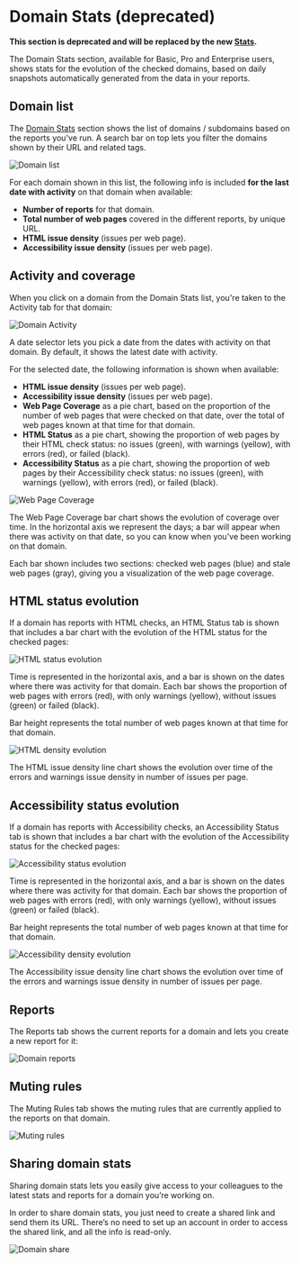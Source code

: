 # Domain Stats (deprecated)

**This section is deprecated and will be replaced by the new [Stats](stats.md).**

The Domain Stats section, available for Basic, Pro and Enterprise users, shows stats for the evolution of the checked domains, based on daily snapshots automatically generated from the data in your reports.

## Domain list

The [Domain Stats](https://rocketvalidator.com/domains) section shows the list of domains / subdomains based on the reports you've run. A search bar on top lets you filter the domains shown by their URL and related tags.

![Domain list](img/domain-stats/list.png)

For each domain shown in this list, the following info is included **for the last date with activity** on that domain when available:

* **Number of reports** for that domain.
* **Total number of web pages** covered in the different reports, by unique URL.
* **HTML issue density** (issues per web page).
* **Accessibility issue density** (issues per web page).

## Activity and coverage

When you click on a domain from the Domain Stats list, you're taken to the Activity tab for that domain:

![Domain Activity](img/domain-stats/activity.png)

A date selector lets you pick a date from the dates with activity on that domain. By default, it shows the latest date with activity.

For the selected date, the following information is shown when available:

* **HTML issue density** (issues per web page).
* **Accessibility issue density** (issues per web page).
* **Web Page Coverage** as a pie chart, based on the proportion of the number of web pages that were checked on that date, over the total of web pages known at that time for that domain.
* **HTML Status** as a pie chart, showing the proportion of web pages by their HTML check status: no issues (green), with warnings (yellow), with errors (red), or failed (black).
* **Accessibility Status** as a pie chart, showing the proportion of web pages by their Accessibility check status: no issues (green), with warnings (yellow), with errors (red), or failed (black).

![Web Page Coverage](img/domain-stats/coverage.png)

The Web Page Coverage bar chart shows the evolution of coverage over time. In the horizontal axis we represent the days; a bar will appear when there was activity on that date, so you can know when you've been working on that domain.

Each bar shown includes two sections: checked web pages (blue) and stale web pages (gray), giving you a visualization of the web page coverage.

## HTML status evolution

If a domain has reports with HTML checks, an HTML Status tab is shown that includes a bar chart with the evolution of the HTML status for the checked pages:

![HTML status evolution](img/domain-stats/html-status.png)

Time is represented in the horizontal axis, and a bar is shown on the dates where there was activity for that domain. Each bar shows the proportion of web pages with errors (red), with only warnings (yellow), without issues (green) or failed (black).

Bar height represents the total number of web pages known at that time for that domain.

![HTML density evolution](img/domain-stats/html-density.png)

The HTML issue density line chart shows the evolution over time of the errors and warnings issue density in number of issues per page.

## Accessibility status evolution

If a domain has reports with Accessibility checks, an Accessibility Status tab is shown that includes a bar chart with the evolution of the Accessibility status for the checked pages:

![Accessibility status evolution](img/domain-stats/a11y-status.png)

Time is represented in the horizontal axis, and a bar is shown on the dates where there was activity for that domain. Each bar shows the proportion of web pages with errors (red), with only warnings (yellow), without issues (green) or failed (black).

Bar height represents the total number of web pages known at that time for that domain.

![Accessibility density evolution](img/domain-stats/a11y-density.png)

The Accessibility issue density line chart shows the evolution over time of the errors and warnings issue density in number of issues per page.

## Reports

The Reports tab shows the current reports for a domain and lets you create a new report for it:

![Domain reports](img/domain-stats/reports.png)

## Muting rules

The Muting Rules tab shows the muting rules that are currently applied to the reports on that domain.

![Muting rules](img/domain-stats/muting.png)

## Sharing domain stats

Sharing domain stats lets you easily give access to your colleagues to the latest stats and reports for a domain you’re working on.

In order to share domain stats, you just need to create a shared link and send them its URL. There’s no need to set up an account in order to access the shared link, and all the info is read-only.

![Domain share](img/domain-stats/share.png)

